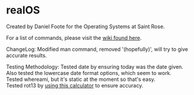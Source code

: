 realOS 
===============================================================
Created by Daniel Foote for the Operating Systems at Saint Rose.

For a list of commands, please visit the <a href="https://github.com/Dan-Baba/realOS/wiki/">wiki found here</a>.

ChangeLog:
Modified man command, removed '(hopefully)', will try to give accurate results.

Testing Methodology:
Tested date by ensuring today was the date given. Also tested the lowercase date format options, which seem to work.<br />
Tested whereami, but it's static at the moment so that's easy.<br />
Tested rot13 by <a href="http://www.rot13.com/">using this calculator</a> to ensure accuracy.<br />